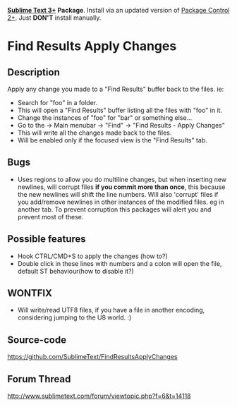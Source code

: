 **[Sublime Text 3+](http://www.sublimetext.com/) Package**. Install via an updated version of  [Package Control 2+](https://sublime.wbond.net/installation). Just **DON'T** install manually.

# Find Results Apply Changes

## Description

Apply any change you made to a "Find Results" buffer back to the files. ie:
- Search for "foo" in a folder.
- This will open a "Find Results" buffer listing all the files with "foo" in it.
- Change the instances of "foo" for "bar" or something else...
- Go to the -> Main menubar -> "Find" -> "Find Results - Apply Changes"
- This will write all the changes made back to the files.
- Will be enabled only if the focused view is the "Find Results" tab.

## Bugs

- Uses regions to allow you do multiline changes, but when inserting new newlines, will corrupt files **if you commit more than once**, this because the new newlines will shift the line numbers. Will also 'corrupt' files if you add/remove newlines in other instances of the modified files. eg in another tab. To prevent corruption this packages will alert you and prevent most of these.

## Possible features

- Hook CTRL/CMD+S to apply the changes (how to?)
- Double click in these lines with numbers and a colon will open the file, default ST behaviour(how to disable it?)

## WONTFIX

- Will write/read UTF8 files, if you have a file in another encoding, considering jumping to the U8 world. :)

## Source-code

https://github.com/SublimeText/FindResultsApplyChanges

## Forum Thread

http://www.sublimetext.com/forum/viewtopic.php?f=6&t=14118
